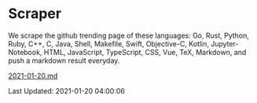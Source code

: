 # Scraper

We scrape the github trending page of these languages: Go, Rust, Python, Ruby, C++, C, Java, Shell, Makefile, Swift, Objective-C, Kotlin, Jupyter-Notebook, HTML, JavaScript, TypeScript, CSS, Vue, TeX, Markdown, and push a markdown result everyday.

[2021-01-20.md](https://github.com/yangwenmai/github-trending-backup/blob/master/2021-01-20.md)

Last Updated: 2021-01-20 04:00:06